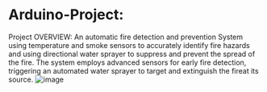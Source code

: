 # Arduino-Project:
Project OVERVIEW: An automatic fire detection and prevention System using temperature and smoke sensors to accurately
identify fire hazards  and using directional water sprayer to suppress and prevent the spread of the fire. The system 
employs advanced sensors for early fire detection, triggering an automated water sprayer to target and extinguish the 
fireat its source.
![image](https://github.com/pranto-mahmud/Arduino-Project/assets/141053128/294df019-a191-469b-aa86-56ccdbf7eab4)

